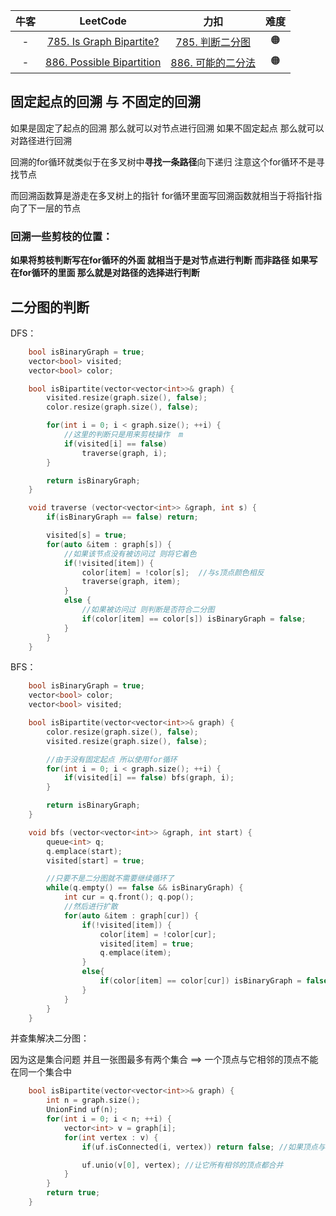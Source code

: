 

| 牛客 |                           LeetCode                           |                             力扣                             | 难度 |
| :--: | :----------------------------------------------------------: | :----------------------------------------------------------: | :--: |
|  -   | [785. Is Graph Bipartite?](https://leetcode.com/problems/is-graph-bipartite/) | [785. 判断二分图](https://leetcode.cn/problems/is-graph-bipartite/) |  🟠   |
|  -   | [886. Possible Bipartition](https://leetcode.com/problems/possible-bipartition/) | [886. 可能的二分法](https://leetcode.cn/problems/possible-bipartition/) |  🟠   |



## 固定起点的回溯  与 不固定的回溯

如果是固定了起点的回溯  那么就可以对节点进行回溯        如果不固定起点  那么就可以对路径进行回溯

回溯的for循环就类似于在多叉树中**寻找一条路径**向下递归   注意这个for循环不是寻找节点

而回溯函数算是游走在多叉树上的指针  for循环里面写回溯函数就相当于将指针指向了下一层的节点

### 回溯一些剪枝的位置：

**如果将剪枝判断写在for循环的外面   就相当于是对节点进行判断  而非路径     如果写在for循环的里面  那么就是对路径的选择进行判断**



## 二分图的判断

DFS：

```c++
    bool isBinaryGraph = true;
    vector<bool> visited;
    vector<bool> color;

    bool isBipartite(vector<vector<int>>& graph) {
        visited.resize(graph.size(), false);
        color.resize(graph.size(), false);

        for(int i = 0; i < graph.size(); ++i) {
            //这里的判断只是用来剪枝操作  m
            if(visited[i] == false)
                traverse(graph, i);
        }

        return isBinaryGraph;
    }

    void traverse (vector<vector<int>> &graph, int s) {
        if(isBinaryGraph == false) return;

        visited[s] = true;
        for(auto &item : graph[s]) {
            //如果该节点没有被访问过 则将它着色
            if(!visited[item]) {
                color[item] = !color[s];  //与s顶点颜色相反
                traverse(graph, item);
            }
            else {
                //如果被访问过 则判断是否符合二分图
                if(color[item] == color[s]) isBinaryGraph = false;
            }
        }
    }
```

BFS：

```c++
    bool isBinaryGraph = true;
    vector<bool> color;
    vector<bool> visited;

    bool isBipartite(vector<vector<int>>& graph) {
        color.resize(graph.size(), false);
        visited.resize(graph.size(), false);

        //由于没有固定起点 所以使用for循环
        for(int i = 0; i < graph.size(); ++i) {
            if(visited[i] == false) bfs(graph, i);
        }

        return isBinaryGraph;
    }

    void bfs (vector<vector<int>> &graph, int start) {
        queue<int> q;
        q.emplace(start);
        visited[start] = true;

        //只要不是二分图就不需要继续循环了
        while(q.empty() == false && isBinaryGraph) {
            int cur = q.front(); q.pop();
            //然后进行扩散
            for(auto &item : graph[cur]) {
                if(!visited[item]) {
                    color[item] = !color[cur];
                    visited[item] = true;
                    q.emplace(item);
                }
                else{
                    if(color[item] == color[cur]) isBinaryGraph = false;
                }
            }
        }
    }
```



并查集解决二分图：

因为这是集合问题  并且一张图最多有两个集合 ==>  一个顶点与它相邻的顶点不能在同一个集合中 

```c++
    bool isBipartite(vector<vector<int>>& graph) {
        int n = graph.size();
        UnionFind uf(n);
        for(int i = 0; i < n; ++i) {
            vector<int> v = graph[i];
            for(int vertex : v) {
                if(uf.isConnected(i, vertex)) return false; //如果顶点与它相邻的点处在同一个集合就不是二分图

                uf.unio(v[0], vertex); //让它所有相邻的顶点都合并
            }
        }
        return true;
    }
```

